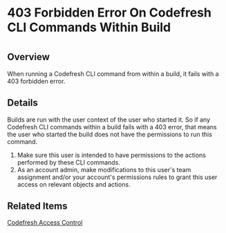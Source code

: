 # 403 Forbidden Error On Codefresh CLI Commands Within Build

#

## Overview

When running a Codefresh CLI command from within a build, it fails with a 403
forbidden error.

## Details

Builds are run with the user context of the user who started it. So if any
Codefresh CLI commands within a build fails with a 403 error, that means the
user who started the build does not have the permissions to run this command.

  1. Make sure this user is intended to have permissions to the actions performed by these CLI commands.
  2. As an account admin, make modifications to this user's team assignment and/or your account's permissions rules to grant this user access on relevant objects and actions.

## Related Items

[Codefresh Access
Control](https://codefresh.io/docs/docs/administration/access-control/)


